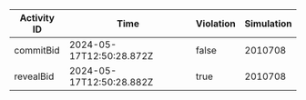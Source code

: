 | Activity ID | Time | Violation | Simulation |
| --- | --- | --- | --- |
| commitBid | 2024-05-17T12:50:28.872Z | false | 2010708 |
| revealBid | 2024-05-17T12:50:28.882Z | true | 2010708 |